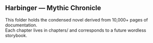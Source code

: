 ## Harbinger — Mythic Chronicle  
This folder holds the condensed novel derived from 10,000+ pages of documentation.  
Each chapter lives in chapters/ and corresponds to a future wordless storybook.
